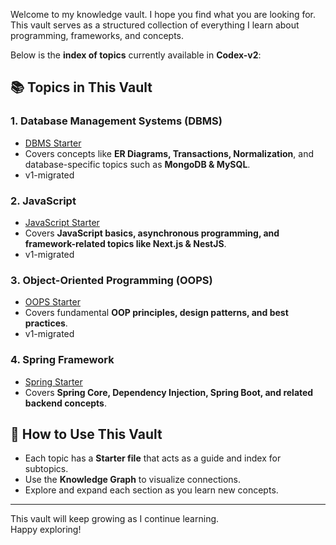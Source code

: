 Welcome to my knowledge vault. I hope you find what you are looking for.  
This vault serves as a structured collection of everything I learn about programming, frameworks, and concepts.  

Below is the **index of topics** currently available in **Codex-v2**:  

## 📚 Topics in This Vault  

### 1️. Database Management Systems (DBMS)  
   - [DBMS Starter](./Database/DBMS-Starter.md)  
   - Covers concepts like **ER Diagrams, Transactions, Normalization**, and database-specific topics such as **MongoDB & MySQL**.  
   - v1-migrated

### 2. JavaScript  
   - [JavaScript Starter](./JavaScript/JavaScript-Starter.md)  
   - Covers **JavaScript basics, asynchronous programming, and framework-related topics like Next.js & NestJS**.  
   - v1-migrated

### 3️. Object-Oriented Programming (OOPS)  
   - [OOPS Starter](./OOPS/OOPS-Starter.md)  
   - Covers fundamental **OOP principles, design patterns, and best practices**.  
   - v1-migrated

### 4. Spring Framework  
   - [Spring Starter](./Spring/Spring-Starter.md)  
   - Covers **Spring Core, Dependency Injection, Spring Boot, and related backend concepts**.  

## 🔗 How to Use This Vault  
- Each topic has a **Starter file** that acts as a guide and index for subtopics.  
- Use the **Knowledge Graph** to visualize connections.  
- Explore and expand each section as you learn new concepts.  

---  
This vault will keep growing as I continue learning.  
Happy exploring!  
